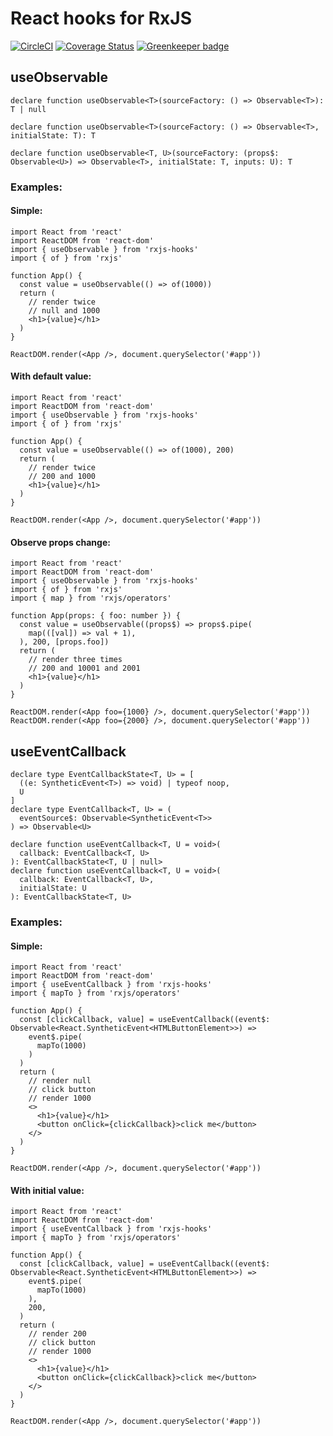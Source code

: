 # React hooks for RxJS
[![CircleCI](https://circleci.com/gh/LeetCode-OpenSource/rxjs-hooks.svg?style=svg)](https://circleci.com/gh/LeetCode-OpenSource/rxjs-hooks)
[![Coverage Status](https://coveralls.io/repos/github/LeetCode-OpenSource/rxjs-hooks/badge.svg?branch=master)](https://coveralls.io/github/LeetCode-OpenSource/rxjs-hooks?branch=master) [![Greenkeeper badge](https://badges.greenkeeper.io/LeetCode-OpenSource/rxjs-hooks.svg)](https://greenkeeper.io/)

## useObservable

```tsx
declare function useObservable<T>(sourceFactory: () => Observable<T>): T | null

declare function useObservable<T>(sourceFactory: () => Observable<T>, initialState: T): T

declare function useObservable<T, U>(sourceFactory: (props$: Observable<U>) => Observable<T>, initialState: T, inputs: U): T
```

### Examples:

#### Simple:
```tsx
import React from 'react'
import ReactDOM from 'react-dom'
import { useObservable } from 'rxjs-hooks'
import { of } from 'rxjs'

function App() {
  const value = useObservable(() => of(1000))
  return (
    // render twice
    // null and 1000
    <h1>{value}</h1>
  )
}

ReactDOM.render(<App />, document.querySelector('#app'))
```

#### With default value:
```tsx
import React from 'react'
import ReactDOM from 'react-dom'
import { useObservable } from 'rxjs-hooks'
import { of } from 'rxjs'

function App() {
  const value = useObservable(() => of(1000), 200)
  return (
    // render twice
    // 200 and 1000
    <h1>{value}</h1>
  )
}

ReactDOM.render(<App />, document.querySelector('#app'))
```

#### Observe props change:
```tsx
import React from 'react'
import ReactDOM from 'react-dom'
import { useObservable } from 'rxjs-hooks'
import { of } from 'rxjs'
import { map } from 'rxjs/operators'

function App(props: { foo: number }) {
  const value = useObservable((props$) => props$.pipe(
    map(([val]) => val + 1),
  ), 200, [props.foo])
  return (
    // render three times
    // 200 and 10001 and 2001
    <h1>{value}</h1>
  )
}

ReactDOM.render(<App foo={1000} />, document.querySelector('#app'))
ReactDOM.render(<App foo={2000} />, document.querySelector('#app'))
```

## useEventCallback

```tsx
declare type EventCallbackState<T, U> = [
  ((e: SyntheticEvent<T>) => void) | typeof noop,
  U
]
declare type EventCallback<T, U> = (
  eventSource$: Observable<SyntheticEvent<T>>
) => Observable<U>

declare function useEventCallback<T, U = void>(
  callback: EventCallback<T, U>
): EventCallbackState<T, U | null>
declare function useEventCallback<T, U = void>(
  callback: EventCallback<T, U>,
  initialState: U
): EventCallbackState<T, U>
```

### Examples:

#### Simple:

```tsx
import React from 'react'
import ReactDOM from 'react-dom'
import { useEventCallback } from 'rxjs-hooks'
import { mapTo } from 'rxjs/operators'

function App() {
  const [clickCallback, value] = useEventCallback((event$: Observable<React.SyntheticEvent<HTMLButtonElement>>) =>
    event$.pipe(
      mapTo(1000)
    )
  )
  return (
    // render null
    // click button
    // render 1000
    <>
      <h1>{value}</h1>
      <button onClick={clickCallback}>click me</button>
    </>
  )
}

ReactDOM.render(<App />, document.querySelector('#app'))
```

#### With initial value:

```tsx
import React from 'react'
import ReactDOM from 'react-dom'
import { useEventCallback } from 'rxjs-hooks'
import { mapTo } from 'rxjs/operators'

function App() {
  const [clickCallback, value] = useEventCallback((event$: Observable<React.SyntheticEvent<HTMLButtonElement>>) =>
    event$.pipe(
      mapTo(1000)
    ),
    200,
  )
  return (
    // render 200
    // click button
    // render 1000
    <>
      <h1>{value}</h1>
      <button onClick={clickCallback}>click me</button>
    </>
  )
}

ReactDOM.render(<App />, document.querySelector('#app'))
```
